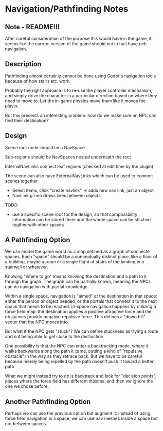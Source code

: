 # Navigation/Pathfinding Notes

## Note - README!!!

After careful consideration of the purpose this would have in the game, it
seems like the current version of the game should not in fact have rich
navigation.

## Description

Pathfinding almost certainly cannot be done using Godot's navigation tools because of how stairs etc. work.

Probably the right approach is to re-use the player controller mechanism, and simply drive the character in a particular direction based on where they need to move to. Let the in-game physics move them like it moves the player.

But this presents an interesting problem: how do we make sure an NPC can find their destination?

## Design

Scene root node should be a NavSpace

Sub-regions should be NavSpaces nested underneath the root

InternalNavLinks connect leaf regions (checked at edit time by the plugin)

The scene can also have ExternalNavLinks which can be used to connect scenes together

- Select items, click "create navlink" -> adds new nav link, just an object
- NavLink gizmo draws lines between objects

TODO:

- use a specific scene root for the design, so that composability information can be stored there and the whole space can be stitched togther with other spaces

## A Pathfinding Option

We can model the game world as a map defined as a graph of connecte spaces. Each "space" should be a conceptually distinct place, like a floor of a building, maybe a *room* or a single flight of stairs of the landing in a stairwell or whatever.

Knowing "where to go" means knowing the destination and a path to it through the graph. The graph can be partially known, meaning the NPCs can do navigation with partial knowledge.

Within a single space, navigation is "aimed" at the destination in that space: either the person or object needed, or the portals that connect it to the next space that needs to be reached. In-space navigation happens by utilizing a force field map: the destination applies a positive attractive force and the obstances provide negative repulsive force. This defines a "down hill" vector that the NPC moves into.

But what if the NPC gets "stuck"? We can define stuckness as trying a route and not being able to get close to the destination.

One possibility is that the NPC can enter a backtracking mode, where it walks backwards along the path it came, putting a kind of "repulsive obstacle" in the way as they retrace back. But we have to be careful because merely being repelled by the path doesn't push it toward a better path.

What we might instead try to do is backtrack and look for "decision points", places where the force field has different maxima, and then we ignore the one we chose before.

## Another Pathfinding Option

Perhaps we can use the previous option but augment it: instead of using force field navigation in a space, we can use nav meshes inside a space but not between spaces.